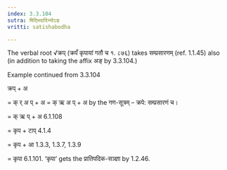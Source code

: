 ```yaml
---
index: 3.3.104
sutra: षिद्भिदादिभ्योऽङ्
vritti: satishabodha

---
```

The verbal root √क्रप् (क्रपँ कृपायां गतौ च १. ८७६) takes सम्प्रसारणम् (ref. 1.1.45) also (in addition to taking the affix अङ् by 3.3.104.)


Example continued from 3.3.104


क्रप् + अ

= क् र् अ प् + अ = क् ऋ अ प् + अ by the गण-सूत्रम् – क्रपे: सम्प्रसारणं च।

= क् ऋ प् + अ 6.1.108

= कृप + टाप् 4.1.4

= कृप + आ 1.3.3, 1.3.7, 1.3.9

= कृपा 6.1.101. ‘कृपा’ gets the प्रातिपदिक-सञ्ज्ञा by 1.2.46.